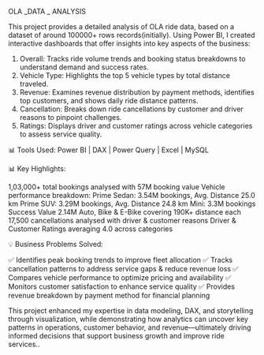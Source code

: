 OLA _DATA _ ANALYSIS

This project provides a detailed analysis of OLA ride data, based on a dataset of around 100000+ rows records(initially). Using Power BI, I created interactive dashboards that offer insights into key aspects of the business:
1.	Overall: Tracks ride volume trends and booking status breakdowns to understand demand and success rates.
2.	Vehicle Type: Highlights the top 5 vehicle types by total distance traveled.
3.	Revenue: Examines revenue distribution by payment methods, identifies top customers, and shows daily ride distance patterns.
4.	Cancellation: Breaks down ride cancellations by customer and driver reasons to pinpoint challenges.
5.	Ratings: Displays driver and customer ratings across vehicle categories to assess service quality.

📊 Tools Used: Power BI | DAX | Power Query | Excel | MySQL

📊 Key Highlights:

1,03,000+ total bookings analysed with 57M  booking value
Vehicle performance breakdown:
 Prime Sedan: 3.54M bookings, Avg. Distance 25.0 km
 Prime SUV: 3.29M bookings, Avg. Distance 24.8 km
 Mini: 3.3M bookings 
 Success Value 2.14M Auto,
 Bike & E-Bike covering 190K+
distance each 17,500 cancellations analysed with driver & customer reasons
Driver & Customer Ratings averaging 4.0 across categories

💡 Business Problems Solved:

✅ Identifies peak booking trends to improve fleet allocation
✅ Tracks cancellation patterns to address service gaps & reduce revenue loss
✅ Compares vehicle performance to optimize pricing and availability
✅ Monitors customer satisfaction to enhance service quality
✅ Provides revenue breakdown by payment method for financial planning

This project enhanced my expertise in data modeling, DAX, and storytelling through visualization, while demonstrating how analytics can uncover key patterns in operations, customer behavior, and revenue—ultimately driving informed decisions that support business growth and improve ride services..

